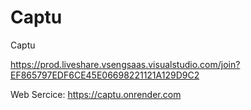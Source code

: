 # Captu
Captu

https://prod.liveshare.vsengsaas.visualstudio.com/join?EF865797EDF6CE45E06698221121A129D9C2

Web Sercice: https://captu.onrender.com
